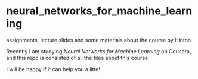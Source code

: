 # neural_networks_for_machine_learning
assignments, lecture slides and some materials about the course by Hinton

Recently I am studying _Neural Networks for Machine Learning_ on Cousera, and this repo is consisted of all the files about this course.

I will be happy if it can help you a litte!
